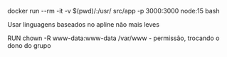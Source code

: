 docker run --rm -it -v $(pwd)/:/usr/
src/app -p 3000:3000 node:15 bash

Usar linguagens baseados no apline não mais leves


RUN chown -R www-data:www-data /var/www - permissão, trocando o dono do grupo